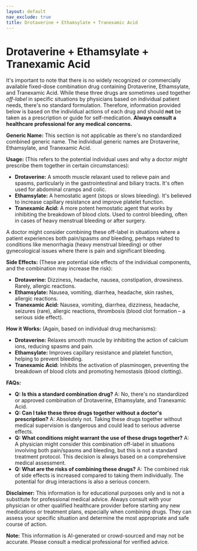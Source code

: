 ```yaml
---
layout: default
nav_exclude: true
title: Drotaverine + Ethamsylate + Tranexamic Acid
---
```


# Drotaverine + Ethamsylate + Tranexamic Acid

It's important to note that there is no widely recognized or commercially available fixed-dose combination drug containing Drotaverine, Ethamsylate, and Tranexamic Acid.  While these three drugs are sometimes used together *off-label* in specific situations by physicians based on individual patient needs, there's no standard formulation.  Therefore, information provided below is based on the individual actions of each drug and should **not** be taken as a prescription or guide for self-medication.  **Always consult a healthcare professional for any medical concerns.**

**Generic Name:**  This section is not applicable as there's no standardized combined generic name. The individual generic names are Drotaverine, Ethamsylate, and Tranexamic Acid.

**Usage:** (This refers to the potential individual uses and why a doctor *might* prescribe them together in certain circumstances):

* **Drotaverine:**  A smooth muscle relaxant used to relieve pain and spasms, particularly in the gastrointestinal and biliary tracts.  It's often used for abdominal cramps and colic.
* **Ethamsylate:**  A hemostatic agent (stops or slows bleeding). It's believed to increase capillary resistance and improve platelet function.
* **Tranexamic Acid:** A more potent hemostatic agent that works by inhibiting the breakdown of blood clots.  Used to control bleeding, often in cases of heavy menstrual bleeding or after surgery.

A doctor might consider combining these off-label in situations where a patient experiences both pain/spasms *and* bleeding, perhaps related to conditions like menorrhagia (heavy menstrual bleeding) or other gynecological issues where there is pain and significant bleeding.


**Side Effects:** (These are potential side effects of the individual components, and the combination may increase the risk):

* **Drotaverine:** Dizziness, headache, nausea, constipation, drowsiness.  Rarely, allergic reactions.
* **Ethamsylate:**  Nausea, vomiting, diarrhea, headache, skin rashes, allergic reactions.
* **Tranexamic Acid:**  Nausea, vomiting, diarrhea, dizziness, headache, seizures (rare), allergic reactions, thrombosis (blood clot formation – a serious side effect).

**How it Works:** (Again, based on individual drug mechanisms):

* **Drotaverine:** Relaxes smooth muscle by inhibiting the action of calcium ions, reducing spasms and pain.
* **Ethamsylate:** Improves capillary resistance and platelet function, helping to prevent bleeding.
* **Tranexamic Acid:** Inhibits the activation of plasminogen, preventing the breakdown of blood clots and promoting hemostasis (blood clotting).

**FAQs:**

* **Q: Is this a standard combination drug?**  A: No, there's no standardized or approved combination of Drotaverine, Ethamsylate, and Tranexamic Acid.
* **Q:  Can I take these three drugs together without a doctor's prescription?** A: Absolutely not.  Taking these drugs together without medical supervision is dangerous and could lead to serious adverse effects.
* **Q: What conditions might warrant the use of these drugs together?** A: A physician might consider this combination off-label in situations involving both pain/spasms and bleeding, but this is not a standard treatment protocol.  This decision is always based on a comprehensive medical assessment.
* **Q: What are the risks of combining these drugs?** A:  The combined risk of side effects is increased compared to taking them individually. The potential for drug interactions is also a serious concern.

**Disclaimer:** This information is for educational purposes only and is not a substitute for professional medical advice. Always consult with your physician or other qualified healthcare provider before starting any new medications or treatment plans, especially when combining drugs.  They can assess your specific situation and determine the most appropriate and safe course of action.


**Note:** This information is AI-generated or crowd-sourced and may not be accurate. Please consult a medical professional for verified advice.